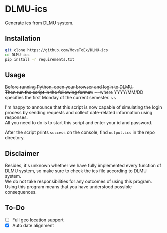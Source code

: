 # DLMU-ics

Generate ics from DLMU system.  

## Installation

```sh
git clone https://github.com/MoveToEx/DLMU-ics
cd DLMU-ics
pip install -r requirements.txt
```

## Usage

~~Before running Python, open your browser and login to [DLMU](http://jw.xpaas.dlmu.edu.cn/eams/homeExt.action).~~  
~~Then run the script in the following format:~~
~~where YYYY/MM/DD specifies the first Monday of the current semester.  ~~

I'm happy to announce that this script is now capable of simulating the login process by sending requests and collect date-related information using responses.  
All you need to do is to start this script and enter your id and password.  

After the script prints `success` on the console, find `output.ics` in the repo directory.  

## Disclaimer


Besides, it's unknown whether we have fully implemented every function of DLMU system, so make sure to check the ics file according to DLMU system.  
We do not take responsibilities for any outcomes of using this program.  
Using this program means that you have understood possible consequences.

## To-Do

- [ ] Full geo location support
- [x] Auto date alignment
